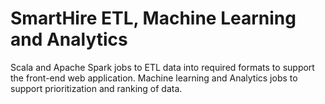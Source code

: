 # SmartHire ETL, Machine Learning and Analytics
Scala and Apache Spark jobs to ETL data into required formats to support the front-end web application. Machine learning and Analytics jobs to support prioritization and ranking of data.
